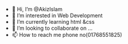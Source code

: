 - 👋 Hi, I’m @AkizIslam
- 👀 I’m interested in Web Development
- 🌱 I’m currently learning html &css
- 💞️ I’m looking to collaborate on ...
- 📫 How to reach me phone no(01768551825)

<!---
AkizIslam/AkizIslam is a ✨ special ✨ repository because its `README.md` (this file) appears on your GitHub profile.
You can click the Preview link to take a look at your changes.
--->
